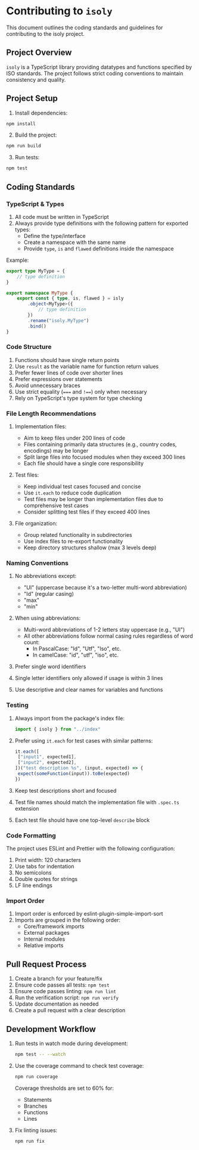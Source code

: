 # Contributing to `isoly`

This document outlines the coding standards and guidelines for contributing to the isoly project.

## Project Overview

`isoly` is a TypeScript library providing datatypes and functions specified by ISO standards. The project follows strict coding conventions to maintain consistency and quality.

## Project Setup

1. Install dependencies:

```bash
npm install
```

2. Build the project:

```bash
npm run build
```

3. Run tests:

```bash
npm test
```

## Coding Standards

### TypeScript & Types

1. All code must be written in TypeScript
2. Always provide type definitions with the following pattern for exported types:
   - Define the type/interface
   - Create a namespace with the same name
   - Provide `type`, `is` and `flawed` definitions inside the namespace

Example:

```typescript
export type MyType = {
	// type definition
}

export namespace MyType {
	export const { type, is, flawed } = isly
		.object<MyType>({
			// type definition
		})
		.rename("isoly.MyType")
		.bind()
}
```

### Code Structure

1. Functions should have single return points
2. Use `result` as the variable name for function return values
3. Prefer fewer lines of code over shorter lines
4. Prefer expressions over statements
5. Avoid unnecessary braces
6. Use strict equality (`===` and `!==`) only when necessary
7. Rely on TypeScript's type system for type checking

### File Length Recommendations

1. Implementation files:

   - Aim to keep files under 200 lines of code
   - Files containing primarily data structures (e.g., country codes, encodings) may be longer
   - Split large files into focused modules when they exceed 300 lines
   - Each file should have a single core responsibility

2. Test files:

   - Keep individual test cases focused and concise
   - Use `it.each` to reduce code duplication
   - Test files may be longer than implementation files due to comprehensive test cases
   - Consider splitting test files if they exceed 400 lines

3. File organization:
   - Group related functionality in subdirectories
   - Use index files to re-export functionality
   - Keep directory structures shallow (max 3 levels deep)

### Naming Conventions

1. No abbreviations except:

   - "UI" (uppercase because it's a two-letter multi-word abbreviation)
   - "Id" (regular casing)
   - "max"
   - "min"

2. When using abbreviations:

   - Multi-word abbreviations of 1-2 letters stay uppercase (e.g., "UI")
   - All other abbreviations follow normal casing rules regardless of word count:
     - In PascalCase: "Id", "Utf", "Iso", etc.
     - In camelCase: "id", "utf", "iso", etc.

3. Prefer single word identifiers

4. Single letter identifiers only allowed if usage is within 3 lines

5. Use descriptive and clear names for variables and functions

### Testing

1. Always import from the package's index file:

   ```typescript
   import { isoly } from "../index"
   ```

2. Prefer using `it.each` for test cases with similar patterns:

   ```typescript
   it.each([
   	["input1", expected1],
   	["input2", expected2],
   ])("test description %s", (input, expected) => {
   	expect(someFunction(input)).toBe(expected)
   })
   ```

3. Keep test descriptions short and focused
4. Test file names should match the implementation file with `.spec.ts` extension
5. Each test file should have one top-level `describe` block

### Code Formatting

The project uses ESLint and Prettier with the following configuration:

1. Print width: 120 characters
2. Use tabs for indentation
3. No semicolons
4. Double quotes for strings
5. LF line endings

### Import Order

1. Import order is enforced by eslint-plugin-simple-import-sort
2. Imports are grouped in the following order:
   - Core/framework imports
   - External packages
   - Internal modules
   - Relative imports

## Pull Request Process

1. Create a branch for your feature/fix
2. Ensure code passes all tests: `npm test`
3. Ensure code passes linting: `npm run lint`
4. Run the verification script: `npm run verify`
5. Update documentation as needed
6. Create a pull request with a clear description

## Development Workflow

1. Run tests in watch mode during development:

   ```bash
   npm test -- --watch
   ```

2. Use the coverage command to check test coverage:

   ```bash
   npm run coverage
   ```

   Coverage thresholds are set to 60% for:

   - Statements
   - Branches
   - Functions
   - Lines

3. Fix linting issues:
   ```bash
   npm run fix
   ```
